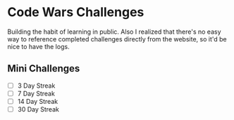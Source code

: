 # Code Wars Challenges
Building the habit of learning in public. Also I realized that there's no easy way to reference completed challenges directly from the website, so it'd be nice to have the logs.

## Mini Challenges
- [ ] 3 Day Streak
- [ ] 7 Day Streak
- [ ] 14 Day Streak
- [ ] 30 Day Streak